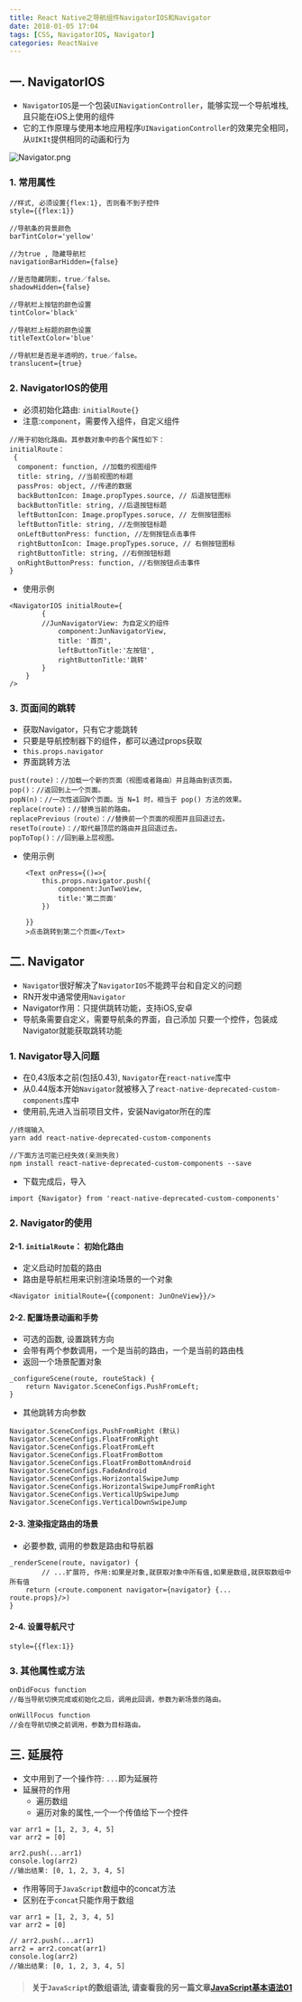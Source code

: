 ```yaml
---
title: React Native之导航组件NavigatorIOS和Navigator
date: 2018-01-05 17:04
tags: [CSS, NavigatorIOS, Navigator]
categories: ReactNaive
---
```




## 一. NavigatorIOS
- `NavigatorIOS`是一个包装`UINavigationController`，能够实现一个导航堆栈, 且只能在iOS上使用的组件
- 它的工作原理与使用本地应用程序`UINavigationController`的效果完全相同，从`UIKIt`提供相同的动画和行为
<!-- more -->

![Navigator.png](http://upload-images.jianshu.io/upload_images/4122543-d1e3e673185be43f.png?imageMogr2/auto-orient/strip%7CimageView2/2/w/200)


### 1. 常用属性

```objc
//样式, 必须设置{flex:1}, 否则看不到子控件
style={{flex:1}}

//导航条的背景颜色
barTintColor='yellow'

//为true , 隐藏导航栏
navigationBarHidden={false}

//是否隐藏阴影，true／false。
shadowHidden={false}

//导航栏上按钮的颜色设置
tintColor='black'

//导航栏上标题的颜色设置
titleTextColor='blue'

//导航栏是否是半透明的，true／false。
translucent={true}
```

### 2. NavigatorIOS的使用
- 必须初始化路由: `initialRoute{}`
- 注意:`component`，需要传入组件，自定义组件

```objc
//用于初始化路由。其参数对象中的各个属性如下：
initialRoute：
 {
  component: function, //加载的视图组件
  title: string, //当前视图的标题
  passPros: object, //传递的数据
  backButtonIcon: Image.propTypes.source, // 后退按钮图标
  backButtonTitle: string, //后退按钮标题
  leftButtonIcon: Image.propTypes.soruce, // 左侧按钮图标
  leftButtonTitle: string, //左侧按钮标题
  onLeftButtonPress: function, //左侧按钮点击事件
  rightButtonIcon: Image.propTypes.soruce, // 右侧按钮图标
  rightButtonTitle: string, //右侧按钮标题
  onRightButtonPress: function, //右侧按钮点击事件
}

```

- 使用示例

```objc
<NavigatorIOS initialRoute={
        {
        //JunNavigatorView: 为自定义的组件
            component:JunNavigatorView,
            title: '首页',
            leftButtonTitle:'左按钮',
            rightButtonTitle:'跳转'
        }
    }
/>
```

### 3. 页面间的跳转
- 获取Navigator，只有它才能跳转
- 只要是导航控制器下的组件，都可以通过props获取
- `this.props.navigator`
- 界面跳转方法


```objc
pust(route)：//加载一个新的页面（视图或者路由）并且路由到该页面。
pop()：//返回到上一个页面。
popN(n)：//一次性返回N个页面。当 N=1 时，相当于 pop() 方法的效果。
replace(route)：//替换当前的路由。
replacePrevious（route）：//替换前一个页面的视图并且回退过去。
resetTo(route)：//取代最顶层的路由并且回退过去。
popToTop()：//回到最上层视图。

```

- 使用示例

```objc
    <Text onPress={()=>{
        this.props.navigator.push({
            component:JunTwoView,
            title:'第二页面'
        })

    }}
    >点击跳转到第二个页面</Text>
```

## 二. Navigator
- `Navigator`很好解决了`NavigatorIOS`不能跨平台和自定义的问题
- RN开发中通常使用`Navigator`
- Navigator作用：只提供跳转功能，支持iOS,安卓
- 导航条需要自定义，需要导航条的界面，自己添加
只要一个控件，包装成Navigator就能获取跳转功能

### 1. Navigator导入问题
- 在0,43版本之前(包括0.43), `Navigator`在`react-native`库中
- 从0.44版本开始`Navigator`就被移入了`react-native-deprecated-custom-components`库中
- 使用前,先进入当前项目文件，安装Navigator所在的库

```objc
//终端输入
yarn add react-native-deprecated-custom-components

//下面方法可能已经失效(亲测失败)
npm install react-native-deprecated-custom-components --save
```
- 下载完成后，导入
```
import {Navigator} from 'react-native-deprecated-custom-components'
```

### 2. Navigator的使用
#### 2-1. `initialRoute`： 初始化路由
- 定义启动时加载的路由
- 路由是导航栏用来识别渲染场景的一个对象

```objc
<Navigator initialRoute={{component: JunOneView}}/>
```

#### 2-2. 配置场景动画和手势
- 可选的函数, 设置跳转方向
- 会带有两个参数调用，一个是当前的路由，一个是当前的路由栈
- 返回一个场景配置对象

```objc
_configureScene(route, routeStack) {
    return Navigator.SceneConfigs.PushFromLeft;
}
```

- 其他跳转方向参数

```objc
Navigator.SceneConfigs.PushFromRight (默认)
Navigator.SceneConfigs.FloatFromRight
Navigator.SceneConfigs.FloatFromLeft
Navigator.SceneConfigs.FloatFromBottom
Navigator.SceneConfigs.FloatFromBottomAndroid
Navigator.SceneConfigs.FadeAndroid
Navigator.SceneConfigs.HorizontalSwipeJump
Navigator.SceneConfigs.HorizontalSwipeJumpFromRight
Navigator.SceneConfigs.VerticalUpSwipeJump
Navigator.SceneConfigs.VerticalDownSwipeJump
```

#### 2-3. 渲染指定路由的场景
- 必要参数, 调用的参数是路由和导航器

```objc
_renderScene(route, navigator) {
        // ...扩展符, 作用:如果是对象,就获取对象中所有值,如果是数组,就获取数组中所有值
    return (<route.component navigator={navigator} {... route.props}/>)
}

```

#### 2-4. 设置导航尺寸

```objc
style={{flex:1}}
```

### 3. 其他属性或方法

```objc
onDidFocus function 
//每当导航切换完成或初始化之后，调用此回调，参数为新场景的路由。

onWillFocus function 
//会在导航切换之前调用，参数为目标路由。
```

## 三. 延展符
- 文中用到了一个操作符: `...`即为延展符
- 延展符的作用
  - 遍历数组
  - 遍历对象的属性,一个一个传值给下一个控件
  

```objc
var arr1 = [1, 2, 3, 4, 5]
var arr2 = [0]
        
arr2.push(...arr1)
console.log(arr2)
//输出结果: [0, 1, 2, 3, 4, 5]
```
- 作用等同于`JavaScript`数组中的concat方法
- 区别在于`concat`只能作用于数组

```objc
var arr1 = [1, 2, 3, 4, 5]
var arr2 = [0]

// arr2.push(...arr1)
arr2 = arr2.concat(arr1)
console.log(arr2)
//输出结果: [0, 1, 2, 3, 4, 5]
```

> #### 关于`JavaScript`的数组语法, 请查看我的另一篇文章[JavaScript基本语法01](https://www.titanjun.top/2017/08/09/JavaScript%E5%9F%BA%E6%9C%AC%E8%AF%AD%E6%B3%9501/)

